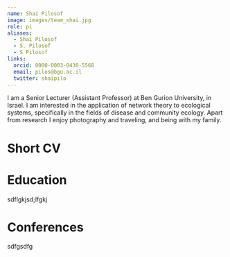 ```yaml
---
name: Shai Pilosof
image: images/team_shai.jpg
role: pi
aliases:
  - Shai Pilosof
  - S. Pilosof
  - S Pilosof
links:
  orcid: 0000-0003-0430-5568
  email: pilos@bgu.ac.il
  twitter: shaipilo
---
```


I am a Senior Lecturer (Assistant Professor) at Ben Gurion University, in Israel. I am interested in the application of network theory to ecological systems, specifically in the fields of disease and community ecology. Apart from research I enjoy photography and traveling, and being with my family.

# Short CV

# Education
sdflgkjsd;lfgkj

# Conferences

sdfgsdfg



